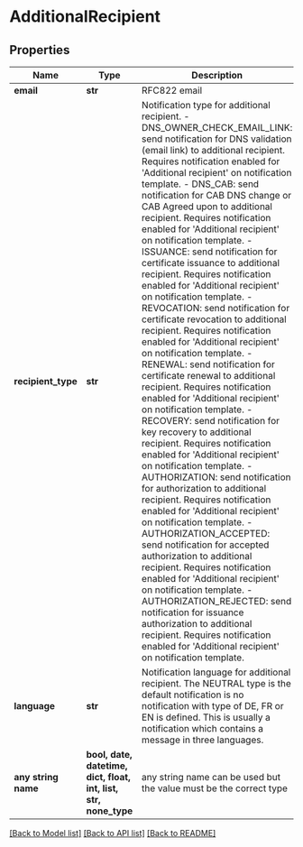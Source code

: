 # AdditionalRecipient


## Properties
Name | Type | Description | Notes
------------ | ------------- | ------------- | -------------
**email** | **str** | RFC822 email | 
**recipient_type** | **str** | Notification type for additional recipient.   - DNS_OWNER_CHECK_EMAIL_LINK: send notification for DNS validation (email link) to additional recipient. Requires notification enabled for &#39;Additional recipient&#39; on notification template.   - DNS_CAB: send notification for CAB DNS change or CAB Agreed upon to additional recipient. Requires notification enabled for &#39;Additional recipient&#39; on notification template.   - ISSUANCE: send notification for certificate issuance to additional recipient. Requires notification enabled for &#39;Additional recipient&#39; on notification template.   - REVOCATION: send notification for certificate revocation to additional recipient. Requires notification enabled for &#39;Additional recipient&#39; on notification template.   - RENEWAL: send notification for certificate renewal to additional recipient. Requires notification enabled for &#39;Additional recipient&#39; on notification template.   - RECOVERY: send notification for key recovery to additional recipient. Requires notification enabled for &#39;Additional recipient&#39; on notification template.   - AUTHORIZATION: send notification for authorization to additional recipient. Requires notification enabled for &#39;Additional recipient&#39; on notification template.   - AUTHORIZATION_ACCEPTED: send notification for accepted authorization to additional recipient. Requires notification enabled for &#39;Additional recipient&#39; on notification template.   - AUTHORIZATION_REJECTED: send notification for issuance authorization to additional recipient. Requires notification enabled for &#39;Additional recipient&#39; on notification template.  | 
**language** | **str** | Notification language for additional recipient. The NEUTRAL type is the default notification is no notification with type of DE, FR or EN is defined. This is usually a notification which contains a message in three languages.  | 
**any string name** | **bool, date, datetime, dict, float, int, list, str, none_type** | any string name can be used but the value must be the correct type | [optional]

[[Back to Model list]](../README.md#documentation-for-models) [[Back to API list]](../README.md#documentation-for-api-endpoints) [[Back to README]](../README.md)


